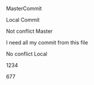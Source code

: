 MasterCommit

Local Commit

Not conflict Master

I need all my commit from this file

No conflict Local

1234

677

